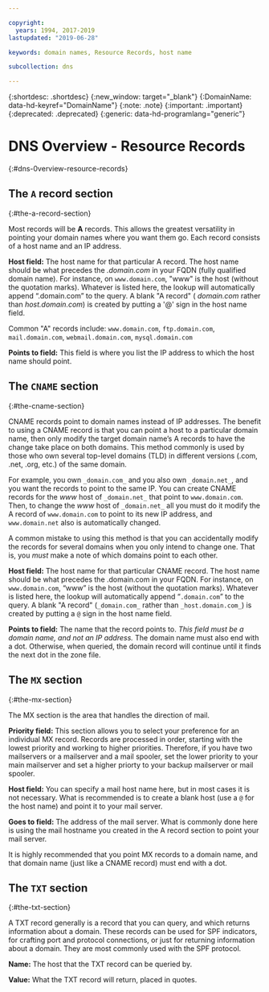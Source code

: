 ```yaml
---

copyright:
  years: 1994, 2017-2019
lastupdated: "2019-06-28"

keywords: domain names, Resource Records, host name

subcollection: dns

---
```



{:shortdesc: .shortdesc}
{:new_window: target="_blank"}
{:DomainName: data-hd-keyref="DomainName"}
{:note: .note}
{:important: .important}
{:deprecated: .deprecated}
{:generic: data-hd-programlang="generic"}

# DNS Overview - Resource Records
{:#dns-0verview-resource-records}

## The `A` record section
{:#the-a-record-section}

Most records will be **A** records. This allows the greatest versatility in pointing your domain names where you want them go. Each record consists of a host name and an IP address.

**Host field:** The host name for that particular A record. The host name should be what precedes the _.domain.com_ in your FQDN (fully qualified domain name). For instance, on `www.domain.com`, "www" is the host (without the quotation marks). Whatever is listed here, the lookup will automatically append “.domain.com” to the query. A blank "A record" ( _domain.com_ rather than _host.domain.com_) is created by putting a '@' sign in the host name field.

Common "A" records include: `www.domain.com`, `ftp.domain.com`, `mail.domain.com`, `webmail.domain.com`, `mysql.domain.com`

**Points to field:** This field is where you list the IP address to which the host name should point.

## The `CNAME` section
{:#the-cname-section}

CNAME records point to domain names instead of IP addresses. The benefit to using a CNAME record is that you can point a host to a particular domain name, then only modify the target domain name’s A records to have the change take place on both domains. This method commonly is used by those who own several top-level domains (TLD) in different versions (.com, .net, .org, etc.) of the same domain.

For example, you own `_domain.com_` and you also own `_domain.net_`, and you want the records to point to the same IP. You can create CNAME records for the _www_ host of `_domain.net_` that point to `www.domain.com`. Then, to change the _www_ host of `_domain.net_` all you must do it modify the A record of `www.domain.com` to point to its new IP address, and `www.domain.net` also is automatically changed.

A common mistake to using this method is that you can accidentally modify the records for several domains when you only intend to change one. That is, you _must_ make a note of which domains point to each other.

**Host field:** The host name for that particular CNAME record. The host name should be what precedes the .domain.com in your FQDN. For instance, on `www.domain.com`, “www” is the host (without the quotation marks). Whatever is listed here, the lookup will automatically append “`.domain.com`” to the query. A blank "A record" (`_domain.com_` rather than `_host.domain.com_`) is created by putting a `@` sign in the host name field.

**Points to field:** The name that the record points to. _This field must be a domain name, and not an IP address._ The domain name must also end with a dot. Otherwise, when queried, the domain record will continue until it finds the next dot in the zone file.

## The `MX` section
{:#the-mx-section}

The MX section is the area that handles the direction of mail.

**Priority field:** This section allows you to select your preference for an individual MX record. Records are processed in order, starting with the lowest priority and working to higher priorities. Therefore, if you have two mailservers or a mailserver and a mail spooler, set the lower priority to your main mailserver and set a higher priorty to your backup mailserver or mail spooler.

**Host field:** You can specify a mail host name here, but in most cases it is not necessary. What is recommended is to create a blank host (use a `@` for the host name) and point it to your mail server.

**Goes to field:** The address of the mail server. What is commonly done here is using the mail hostname you created in the A record section to point your mail server.

It is highly recommended that you point MX records to a domain name, and that domain name (just like a CNAME record) must end with a dot.

## The `TXT` section
{:#the-txt-section}

A TXT record generally is a record that you can query, and which returns information about a domain. These records can be used for SPF indicators, for crafting port and protocol connections, or just for returning information about a domain. They are most commonly used with the SPF protocol.

**Name:** The host that the TXT record can be queried by.

**Value:** What the TXT record will return, placed in quotes.
